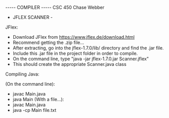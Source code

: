 ----- COMPILER ----- 
CSC 450
Chase Webber



- JFLEX SCANNER - 


JFlex: 

* Download JFlex from https://www.jflex.de/download.html
* Recommend getting the .zip file... 
* After extracting, go into the jflex-1.7.0/lib/ directory and find the .jar file. 
* Include this .jar file in the project folder in order to compile. 
* On the command line, type "java -jar jflex-1.7.0.jar Scanner.jflex" 
* This should create the appropriate Scanner.java class


Compiling Java: 

(On the command line): 
* javac Main.java 
* java Main 
(With a file...): 
* javac Main.java 
* java -cp Main file.txt

